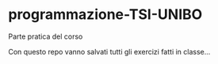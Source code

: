 # programmazione-TSI-UNIBO
Parte pratica del corso

Con questo repo vanno salvati tutti gli exercizi fatti in classe...

